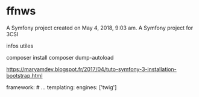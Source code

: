 ffnws
=====

A Symfony project created on May 4, 2018, 9:03 am.
A Symfony project for 3CSI

infos utiles

composer install
composer dump-autoload

https://maryamdev.blogspot.fr/2017/04/tuto-symfony-3-installation-bootstrap.html

framework:
    # ...
    templating:
        engines: ['twig']
